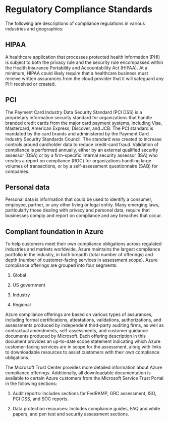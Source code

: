 # Regulatory Compliance Standards

The following are descriptions of compliance regulations in various industries and geographies:

## HIPAA

A healthcare application that processes protected health information (PHI) is subject to both the privacy rule and the security rule encompassed within the Health Insurance Portability and Accountability Act (HIPAA). At a minimum, HIPAA could likely require that a healthcare business must receive written assurances from the cloud provider that it will safeguard any PHI received or created.

## PCI

The Payment Card Industry Data Security Standard (PCI DSS) is a proprietary information security standard for organizations that handle branded credit cards from the major card payment systems, including Visa, Mastercard, American Express, Discover, and JCB. The PCI standard is mandated by the card brands and administered by the Payment Card Industry Security Standards Council. The standard was created to increase controls around cardholder data to reduce credit-card fraud. Validation of compliance is performed annually, either by an external qualified security assessor (QSA) or by a firm-specific internal security assessor (ISA) who creates a report on compliance (ROC) for organizations handling large volumes of transactions, or by a self-assessment questionnaire (SAQ) for companies.

## Personal data

Personal data is information that could be used to identify a consumer, employee, partner, or any other living or legal entity. Many emerging laws, particularly those dealing with privacy and personal data, require that businesses comply and report on compliance and any breaches that occur.

## Compliant foundation in Azure

To help customers meet their own compliance obligations across regulated industries and markets worldwide, Azure maintains the largest compliance portfolio in the industry, in both breadth (total number of offerings) and depth (number of customer-facing services in assessment scope). Azure compliance offerings are grouped into four segments:

1) Global

2) US government

3) Industry

4) Regional

Azure compliance offerings are based on various types of assurances, including formal certifications, attestations, validations, authorizations, and assessments produced by independent third-party auditing firms, as well as contractual amendments, self-assessments, and customer guidance documents produced by Microsoft. Each offering description in this document provides an up-to-date scope statement indicating which Azure customer-facing services are in scope for the assessment, along with links to downloadable resources to assist customers with their own compliance obligations.

The Microsoft Trust Center provides more detailed information about Azure compliance offerings. Additionally, all downloadable documentation is available to certain Azure customers from the Microsoft Service Trust Portal in the following sections:

1) Audit reports: Includes sections for FedRAMP, GRC assessment, ISO, PCI DSS, and SOC reports.

2) Data protection resources: Includes compliance guides, FAQ and white papers, and pen test and security assessment sections.
